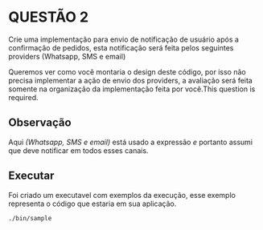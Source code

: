 # QUESTÃO 2

Crie uma implementação para envio de notificação de usuário após a confirmação de pedidos, esta notificação será feita
pelos seguintes providers (Whatsapp, SMS e email)

Queremos ver como você montaria o design deste código, por isso não precisa implementar a ação de envio dos providers,
a avaliação será feita somente na organização da implementação feita por você.This question is required.

## Observação
Aqui _(Whatsapp, SMS e email)_ está usado a expressão _e_ portanto assumi que deve notificar em todos esses canais. 

## Executar
Foi criado um executavel com exemplos da execução, esse exemplo representa o código que estaria em sua aplicação.

```bash
./bin/sample
```
